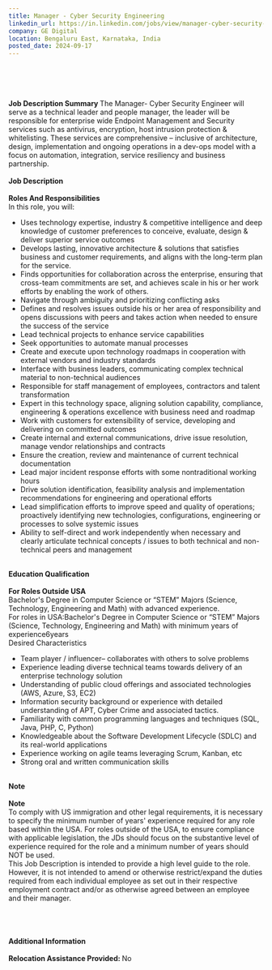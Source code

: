 ```yaml
---
title: Manager - Cyber Security Engineering
linkedin_url: https://in.linkedin.com/jobs/view/manager-cyber-security-engineering-at-ge-digital-3881615314?position=2&pageNum=2&refId=yn0%2BszlQYxBjc1aatqOpbQ%3D%3D&trackingId=MKQ07jH3%2BBABNRjM0tpf2w%3D%3D
company: GE Digital
location: Bengaluru East, Karnataka, India
posted_date: 2024-09-17
---
```


<div class="description__text description__text--rich">
<section class="show-more-less-html" data-max-lines="5">
<div class="show-more-less-html__markup show-more-less-html__markup--clamp-after-5 relative overflow-hidden">
<strong><br/><strong><br/><strong><br/><strong><br/>Job Description Summary</strong></strong></strong> </strong>The Manager- Cyber Security Engineer will serve as a technical leader and people manager, the leader will be responsible for enterprise wide Endpoint Management and Security services such as antivirus, encryption, host intrusion protection &amp; whitelisting. These services are comprehensive – inclusive of architecture, design, implementation and ongoing operations in a dev-ops model with a focus on automation, integration, service resiliency and business partnership.<strong><br/> <strong><br/>Job Description</strong> <br/></strong><strong><br/>Roles And Responsibilities<br/></strong>In this role, you will:<br/><ul><li> Uses technology expertise, industry &amp; competitive intelligence and deep knowledge of customer preferences to conceive, evaluate, design &amp; deliver superior service outcomes</li><li> Develops lasting, innovative architecture &amp; solutions that satisfies business and customer requirements, and aligns with the long-term plan for the service.</li><li> Finds opportunities for collaboration across the enterprise, ensuring that cross-team commitments are set, and achieves scale in his or her work efforts by enabling the work of others.</li><li> Navigate through ambiguity and prioritizing conflicting asks</li><li> Defines and resolves issues outside his or her area of responsibility and opens discussions with peers and takes action when needed to ensure the success of the service</li><li> Lead technical projects to enhance service capabilities</li><li> Seek opportunities to automate manual processes</li><li> Create and execute upon technology roadmaps in cooperation with external vendors and industry standards</li><li> Interface with business leaders, communicating complex technical material to non-technical audiences</li><li> Responsible for staff management of employees, contractors and talent transformation</li><li> Expert in this technology space, aligning solution capability, compliance, engineering &amp; operations excellence with business need and roadmap</li><li> Work with customers for extensibility of service, developing and delivering on committed outcomes</li><li> Create internal and external communications, drive issue resolution, manage vendor relationships and contracts</li><li> Ensure the creation, review and maintenance of current technical documentation</li><li> Lead major incident response efforts with some nontraditional working hours</li><li> Drive solution identification, feasibility analysis and implementation recommendations for engineering and operational efforts</li><li> Lead simplification efforts to improve speed and quality of operations; proactively identifying new technologies, configurations, engineering or processes to solve systemic issues</li><li> Ability to self-direct and work independently when necessary and clearly articulate technical concepts / issues to both technical and non-technical peers and management<br/></li></ul><strong><br/>Education Qualification<br/></strong><strong><br/>For Roles Outside USA<br/></strong>Bachelor's Degree in Computer Science or “STEM” Majors (Science, Technology, Engineering and Math) with advanced experience.<br/>For roles in USA:Bachelor's Degree in Computer Science or “STEM” Majors (Science, Technology, Engineering and Math) with minimum years of experience6years<br/>Desired Characteristics<br/><ul><li> Team player / influencer– collaborates with others to solve problems</li><li> Experience leading diverse technical teams towards delivery of an enterprise technology solution</li><li> Understanding of public cloud offerings and associated technologies (AWS, Azure, S3, EC2)</li><li> Information security background or experience with detailed understanding of APT, Cyber Crime and associated tactics.</li><li> Familiarity with common programming languages and techniques (SQL, Java, PHP, C, Python)</li><li> Knowledgeable about the Software Development Lifecycle (SDLC) and its real-world applications</li><li> Experience working on agile teams leveraging Scrum, Kanban, etc</li><li> Strong oral and written communication skills<br/></li></ul><strong><br/>Note<br/></strong><strong><br/>Note<br/></strong>To comply with US immigration and other legal requirements, it is necessary to specify the minimum number of years' experience required for any role based within the USA. For roles outside of the USA, to ensure compliance with applicable legislation, the JDs should focus on the substantive level of experience required for the role and a minimum number of years should NOT be used.<br/>This Job Description is intended to provide a high level guide to the role. However, it is not intended to amend or otherwise restrict/expand the duties required from each individual employee as set out in their respective employment contract and/or as otherwise agreed between an employee and their manager.<br/><strong><br/> <strong><br/><strong><br/><strong><br/>Additional Information</strong></strong></strong> <br/></strong><strong><br/>Relocation Assistance Provided: </strong>No<br/>
</div>


<!-- --> </section>
</div>